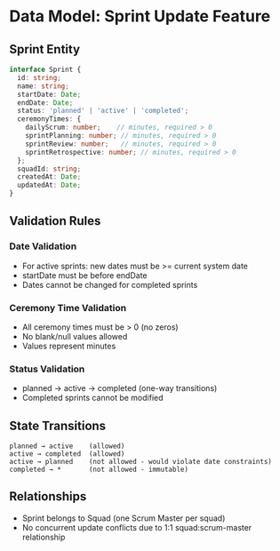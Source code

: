 # Data Model: Sprint Update Feature

## Sprint Entity
```typescript
interface Sprint {
  id: string;
  name: string;
  startDate: Date;
  endDate: Date;
  status: 'planned' | 'active' | 'completed';
  ceremonyTimes: {
    dailyScrum: number;    // minutes, required > 0
    sprintPlanning: number; // minutes, required > 0
    sprintReview: number;   // minutes, required > 0
    sprintRetrospective: number; // minutes, required > 0
  };
  squadId: string;
  createdAt: Date;
  updatedAt: Date;
}
```

## Validation Rules

### Date Validation
- For active sprints: new dates must be >= current system date
- startDate must be before endDate
- Dates cannot be changed for completed sprints

### Ceremony Time Validation
- All ceremony times must be > 0 (no zeros)
- No blank/null values allowed
- Values represent minutes

### Status Validation
- planned → active → completed (one-way transitions)
- Completed sprints cannot be modified

## State Transitions
```
planned → active    (allowed)
active → completed  (allowed)
active → planned    (not allowed - would violate date constraints)
completed → *       (not allowed - immutable)
```

## Relationships
- Sprint belongs to Squad (one Scrum Master per squad)
- No concurrent update conflicts due to 1:1 squad:scrum-master relationship